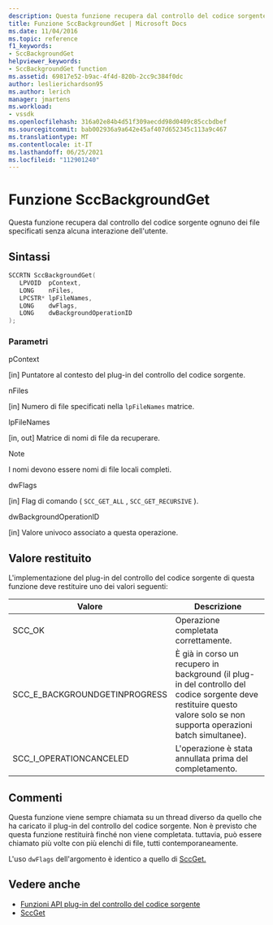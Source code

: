 ```yaml
---
description: Questa funzione recupera dal controllo del codice sorgente ognuno dei file specificati senza alcuna interazione dell'utente.
title: Funzione SccBackgroundGet | Microsoft Docs
ms.date: 11/04/2016
ms.topic: reference
f1_keywords:
- SccBackgroundGet
helpviewer_keywords:
- SccBackgroundGet function
ms.assetid: 69817e52-b9ac-4f4d-820b-2cc9c384f0dc
author: leslierichardson95
ms.author: lerich
manager: jmartens
ms.workload:
- vssdk
ms.openlocfilehash: 316a02e84b4d51f309aecdd98d0409c85ccbdbef
ms.sourcegitcommit: bab002936a9a642e45af407d652345c113a9c467
ms.translationtype: MT
ms.contentlocale: it-IT
ms.lasthandoff: 06/25/2021
ms.locfileid: "112901240"
---
```

# <a name="sccbackgroundget-function"></a>Funzione SccBackgroundGet
Questa funzione recupera dal controllo del codice sorgente ognuno dei file specificati senza alcuna interazione dell'utente.

## <a name="syntax"></a>Sintassi

```cpp
SCCRTN SccBackgroundGet(
   LPVOID  pContext,
   LONG    nFiles,
   LPCSTR* lpFileNames,
   LONG    dwFlags,
   LONG    dwBackgroundOperationID
);
```

### <a name="parameters"></a>Parametri
 pContext

[in] Puntatore al contesto del plug-in del controllo del codice sorgente.

 nFiles

[in] Numero di file specificati nella `lpFileNames` matrice.

 lpFileNames

[in, out] Matrice di nomi di file da recuperare.

> [!NOTE]
> I nomi devono essere nomi di file locali completi.

 dwFlags

[in] Flag di comando ( `SCC_GET_ALL` , `SCC_GET_RECURSIVE` ).

 dwBackgroundOperationID

[in] Valore univoco associato a questa operazione.

## <a name="return-value"></a>Valore restituito
 L'implementazione del plug-in del controllo del codice sorgente di questa funzione deve restituire uno dei valori seguenti:

|Valore|Descrizione|
|-----------|-----------------|
|SCC_OK|Operazione completata correttamente.|
|SCC_E_BACKGROUNDGETINPROGRESS|È già in corso un recupero in background (il plug-in del controllo del codice sorgente deve restituire questo valore solo se non supporta operazioni batch simultanee).|
|SCC_I_OPERATIONCANCELED|L'operazione è stata annullata prima del completamento.|

## <a name="remarks"></a>Commenti
 Questa funzione viene sempre chiamata su un thread diverso da quello che ha caricato il plug-in del controllo del codice sorgente. Non è previsto che questa funzione restituirà finché non viene completata. tuttavia, può essere chiamato più volte con più elenchi di file, tutti contemporaneamente.

 L'uso `dwFlags` dell'argomento è identico a quello di [SccGet.](../extensibility/sccget-function.md)

## <a name="see-also"></a>Vedere anche
- [Funzioni API plug-in del controllo del codice sorgente](../extensibility/source-control-plug-in-api-functions.md)
- [SccGet](../extensibility/sccget-function.md)

